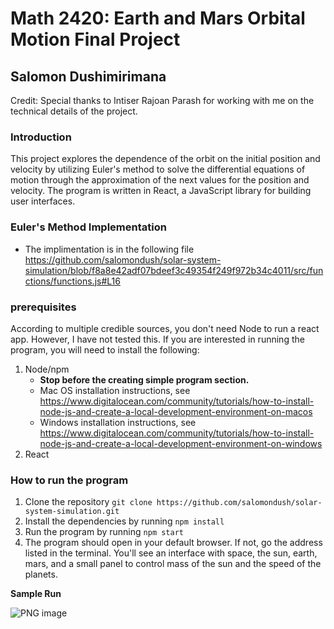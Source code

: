# Math 2420: Earth and Mars Orbital Motion Final Project
## Salomon Dushimirimana

Credit: Special thanks to Intiser Rajoan Parash for working with me on the technical details of the project.

### Introduction
This project explores the dependence of the orbit on the initial position and velocity by utilizing Euler's method to solve the differential equations of motion through the approximation of the next values for the position and velocity. The program is written in React, a JavaScript library for building user interfaces.

### Euler's Method Implementation
- The implimentation is in the following file 
https://github.com/salomondush/solar-system-simulation/blob/f8a8e42adf07bdeef3c49354f249f972b34c4011/src/functions/functions.js#L16

### prerequisites
According to multiple credible sources, you don't need Node to run a react app. However, I have not tested this. If you are interested in running the program, you will need to install the following:
1. Node/npm 
    - **Stop before the creating simple program section.**
    - Mac OS installation instructions, see https://www.digitalocean.com/community/tutorials/how-to-install-node-js-and-create-a-local-development-environment-on-macos
    - Windows installation instructions, see https://www.digitalocean.com/community/tutorials/how-to-install-node-js-and-create-a-local-development-environment-on-windows 
2. React
### How to run the program

1. Clone the repository
`git clone https://github.com/salomondush/solar-system-simulation.git`
2. Install the dependencies by running `npm install`
3. Run the program by running `npm start`
4. The program should open in your default browser. If not, go the address listed in the terminal. You'll see an interface with space, the sun, earth, mars, and a small panel to control mass of the sun and the speed of the planets. 

**Sample Run**

![PNG image](https://user-images.githubusercontent.com/63796975/206668449-928ed7d7-e01f-4a9b-916b-8847d2e646e1.png)

